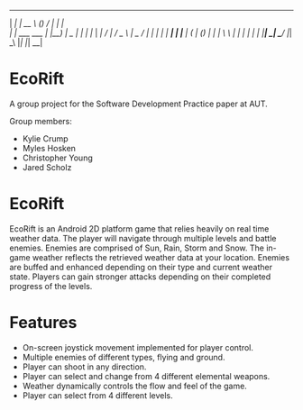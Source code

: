 
  ______                  _____    _    __   _   
 |  ____|                |  __ \  (_)  / _| | |  
 | |__      ___    ___   | |__) |  _  | |_  | |_ 
 |  __|    / __|  / _ \  |  _  /  | | |  _| | __|
 | |____  | (__  | (_) | | | \ \  | | | |   | |_ 
 |______|  \___|  \___/  |_|  \_\ |_| |_|    \__|

# EcoRift
 A group project for the Software Development Practice paper at AUT.

Group members:
- Kylie Crump
- Myles Hosken
- Christopher Young
- Jared Scholz

# EcoRift 
EcoRift is an Android 2D platform game that relies heavily on real time weather data. The player will navigate through multiple levels and battle enemies. Enemies are comprised of Sun, Rain, Storm and Snow. The in-game weather reflects the retrieved weather data at your location. Enemies are buffed and enhanced depending on their type and current weather state. Players can gain stronger attacks depending on their completed progress of the levels. 

# Features
- On-screen joystick movement implemented for player control.
- Multiple enemies of different types, flying and ground.
- Player can shoot in any direction.
- Player can select and change from 4 different elemental weapons.
- Weather dynamically controls the flow and feel of the game.
- Player can select from 4 different levels.
